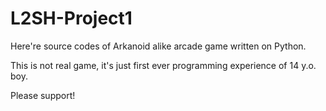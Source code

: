 # L2SH-Project1

Here're source codes of Arkanoid alike arcade game written on Python.

This is not real game, it's just first ever programming experience of 14 y.o. boy.

Please support!
